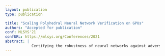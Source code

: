 ```yaml
---
layout: publication
type: publication

title: "Scaling Polyhedral Neural Network Verification on GPUs"
authors: "Accepted for publication"
conf: MLSYS'21
confURL: https://mlsys.org/Conferences/2021
abstract: |
            Certifying the robustness of neural networks against adversarial attacks is critical to their reliable adoption in real-world systems including autonomous driving and medical diagnosis. Unfortunately, state-of-the-art verifiers either do not scale to larger networks or are too imprecise to prove robustness, which limits their practical adoption. In this work, we introduce GPUPoly, a scalable verifier that can prove the robustness of significantly larger deep neural networks than possible with prior work. The key insight behind GPUPoly is the design of custom, sound polyhedra algorithms for neural network verification on a GPU. Our algorithms leverage the available GPU parallelism and the inherent sparsity of the underlying neural network verification task. GPUPoly scales to very large networks: for example, it can prove the robustness of a 1M neuron, 34-layer deep residual network in about 1 minute. We believe GPUPoly is a promising step towards the practical verification of large real-world networks.
---
```

